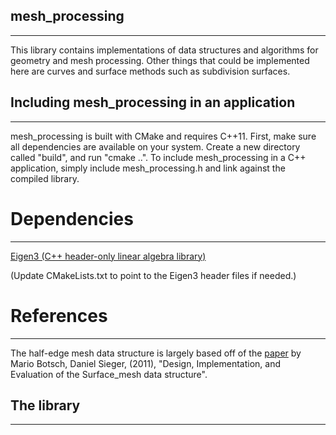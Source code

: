 ## mesh_processing
------------------------
This library contains implementations of data structures and algorithms for geometry and mesh processing.
Other things that could be implemented here are curves and surface methods such as subdivision surfaces.

## Including mesh_processing in an application
-----------------------
mesh_processing is built with CMake and requires C++11.
First, make sure all dependencies are available on your system. Create a new directory called "build", and
run "cmake ..".
To include mesh_processing in a C++ application,
simply include mesh_processing.h and link against the compiled library.

# Dependencies
-----------------------
[Eigen3 (C++ header-only linear algebra library)](https://gitlab.com/libeigen/eigen)

(Update CMakeLists.txt to point to the Eigen3 header files if needed.)

# References
-----------------------
The half-edge mesh data structure is largely based off of the [paper](imr.sandia.gov/papers/imr20/Sieger.pdf) by Mario Botsch, Daniel Sieger, (2011), "Design, Implementation, and Evaluation of the Surface_mesh data structure".


## The library
-----------------------


